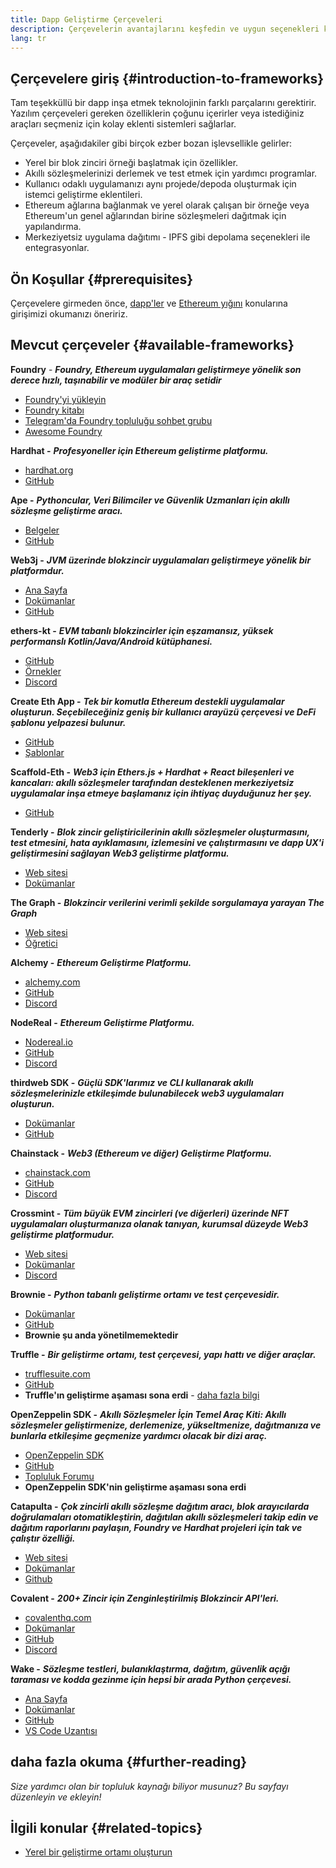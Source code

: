 ```yaml
---
title: Dapp Geliştirme Çerçeveleri
description: Çerçevelerin avantajlarını keşfedin ve uygun seçenekleri karşılaştırın.
lang: tr
---
```


## Çerçevelere giriş {#introduction-to-frameworks}

Tam teşekküllü bir dapp inşa etmek teknolojinin farklı parçalarını gerektirir. Yazılım çerçeveleri gereken özelliklerin çoğunu içerirler veya istediğiniz araçları seçmeniz için kolay eklenti sistemleri sağlarlar.

Çerçeveler, aşağıdakiler gibi birçok ezber bozan işlevsellikle gelirler:

- Yerel bir blok zinciri örneği başlatmak için özellikler.
- Akıllı sözleşmelerinizi derlemek ve test etmek için yardımcı programlar.
- Kullanıcı odaklı uygulamanızı aynı projede/depoda oluşturmak için istemci geliştirme eklentileri.
- Ethereum ağlarına bağlanmak ve yerel olarak çalışan bir örneğe veya Ethereum'un genel ağlarından birine sözleşmeleri dağıtmak için yapılandırma.
- Merkeziyetsiz uygulama dağıtımı - IPFS gibi depolama seçenekleri ile entegrasyonlar.

## Ön Koşullar {#prerequisites}

Çerçevelere girmeden önce, [dapp'ler](/developers/docs/dapps/) ve [Ethereum yığını](/developers/docs/ethereum-stack/) konularına girişimizi okumanızı öneririz.

## Mevcut çerçeveler {#available-frameworks}

**Foundry** - **_Foundry, Ethereum uygulamaları geliştirmeye yönelik son derece hızlı, taşınabilir ve modüler bir araç setidir_**

- [Foundry'yi yükleyin](https://book.getfoundry.sh/)
- [Foundry kitabı](https://book.getfoundry.sh/)
- [Telegram'da Foundry topluluğu sohbet grubu](https://t.me/foundry_support)
- [Awesome Foundry](https://github.com/crisgarner/awesome-foundry)

**Hardhat -** **_Profesyoneller için Ethereum geliştirme platformu._**

- [hardhat.org](https://hardhat.org)
- [GitHub](https://github.com/nomiclabs/hardhat)

**Ape -** **_Pythoncular, Veri Bilimciler ve Güvenlik Uzmanları için akıllı sözleşme geliştirme aracı._**

- [Belgeler](https://docs.apeworx.io/ape/stable/)
- [GitHub](https://github.com/ApeWorX/ape)

**Web3j -** **_JVM üzerinde blokzincir uygulamaları geliştirmeye yönelik bir platformdur._**

- [Ana Sayfa](https://www.web3labs.com/web3j-sdk)
- [Dokümanlar](https://docs.web3j.io)
- [GitHub](https://github.com/web3j/web3j)

**ethers-kt -** **_EVM tabanlı blokzincirler için eşzamansız, yüksek performanslı Kotlin/Java/Android kütüphanesi._**

- [GitHub](https://github.com/Kr1ptal/ethers-kt)
- [Örnekler](https://github.com/Kr1ptal/ethers-kt/tree/master/examples)
- [Discord](https://discord.gg/rx35NzQGSb)

**Create Eth App -** **_Tek bir komutla Ethereum destekli uygulamalar oluşturun. Seçebileceğiniz geniş bir kullanıcı arayüzü çerçevesi ve DeFi şablonu yelpazesi bulunur._**

- [GitHub](https://github.com/paulrberg/create-eth-app)
- [Şablonlar](https://github.com/PaulRBerg/create-eth-app/tree/develop/templates)

**Scaffold-Eth -** **_Web3 için Ethers.js + Hardhat + React bileşenleri ve kancaları: akıllı sözleşmeler tarafından desteklenen merkeziyetsiz uygulamalar inşa etmeye başlamanız için ihtiyaç duyduğunuz her şey._**

- [GitHub](https://github.com/scaffold-eth/scaffold-eth-2)

**Tenderly -** **_Blok zincir geliştiricilerinin akıllı sözleşmeler oluşturmasını, test etmesini, hata ayıklamasını, izlemesini ve çalıştırmasını ve dapp UX'i geliştirmesini sağlayan Web3 geliştirme platformu._**

- [Web sitesi](https://tenderly.co/)
- [Dokümanlar](https://docs.tenderly.co/ethereum-development-practices)

**The Graph -** **_Blokzincir verilerini verimli şekilde sorgulamaya yarayan The Graph_**

- [Web sitesi](https://thegraph.com/)
- [Öğretici](/developers/tutorials/the-graph-fixing-web3-data-querying/)

**Alchemy -** **_Ethereum Geliştirme Platformu._**

- [alchemy.com](https://www.alchemy.com/)
- [GitHub](https://github.com/alchemyplatform)
- [Discord](https://discord.com/invite/alchemyplatform)

**NodeReal -** **_Ethereum Geliştirme Platformu._**

- [Nodereal.io](https://nodereal.io/)
- [GitHub](https://github.com/node-real)
- [Discord](https://discord.gg/V5k5gsuE)

**thirdweb SDK -** **_Güçlü SDK'larımız ve CLI kullanarak akıllı sözleşmelerinizle etkileşimde bulunabilecek web3 uygulamaları oluşturun._**

- [Dokümanlar](https://portal.thirdweb.com/sdk/)
- [GitHub](https://github.com/thirdweb-dev/)

**Chainstack -** **_Web3 (Ethereum ve diğer) Geliştirme Platformu._**

- [chainstack.com](https://www.chainstack.com/)
- [GitHub](https://github.com/chainstack)
- [Discord](https://discord.gg/BSb5zfp9AT)

**Crossmint -** **_Tüm büyük EVM zincirleri (ve diğerleri) üzerinde NFT uygulamaları oluşturmanıza olanak tanıyan, kurumsal düzeyde Web3 geliştirme platformudur._**

- [Web sitesi](https://www.crossmint.com)
- [Dokümanlar](https://docs.crossmint.com)
- [Discord](https://discord.com/invite/crossmint)

**Brownie -** **_Python tabanlı geliştirme ortamı ve test çerçevesidir._**

- [Dokümanlar](https://eth-brownie.readthedocs.io/en/latest/)
- [GitHub](https://github.com/eth-brownie/brownie)
- **Brownie şu anda yönetilmemektedir**

**Truffle -** **_Bir geliştirme ortamı, test çerçevesi, yapı hattı ve diğer araçlar._**

- [trufflesuite.com](https://www.trufflesuite.com/)
- [GitHub](https://github.com/trufflesuite/truffle)
- **Truffle'ın geliştirme aşaması sona erdi** - [daha fazla bilgi](https://twitter.com/trufflesuite/status/1704946902393860589?t=NlIWeLTbBSAaJmS5uUAhSA&s=19)

**OpenZeppelin SDK -** **_Akıllı Sözleşmeler İçin Temel Araç Kiti: Akıllı sözleşmeler geliştirmenize, derlemenize, yükseltmenize, dağıtmanıza ve bunlarla etkileşime geçmenize yardımcı olacak bir dizi araç._**

- [OpenZeppelin SDK](https://openzeppelin.com/sdk/)
- [GitHub](https://github.com/OpenZeppelin/openzeppelin-sdk)
- [Topluluk Forumu](https://forum.openzeppelin.com/c/support/17)
- **OpenZeppelin SDK'nin geliştirme aşaması sona erdi**

**Catapulta -** **_Çok zincirli akıllı sözleşme dağıtım aracı, blok arayıcılarda doğrulamaları otomatikleştirin, dağıtılan akıllı sözleşmeleri takip edin ve dağıtım raporlarını paylaşın, Foundry ve Hardhat projeleri için tak ve çalıştır özelliği._**

- [Web sitesi](https://catapulta.sh/)
- [Dokümanlar](https://catapulta.sh/docs)
- [Github](https://github.com/catapulta-sh)

**Covalent -** **_200+ Zincir için Zenginleştirilmiş Blokzincir API'leri._**

- [covalenthq.com](https://www.covalenthq.com/)
- [Dokümanlar](https://www.covalenthq.com/docs/api/)
- [GitHub](https://github.com/covalenthq)
- [Discord](https://www.covalenthq.com/discord/)

**Wake -** **_Sözleşme testleri, bulanıklaştırma, dağıtım, güvenlik açığı taraması ve kodda gezinme için hepsi bir arada Python çerçevesi._**

- [Ana Sayfa](https://getwake.io/)
- [Dokümanlar](https://ackeeblockchain.com/wake/docs/latest/)
- [GitHub](https://github.com/Ackee-Blockchain/wake)
- [VS Code Uzantısı](https://marketplace.visualstudio.com/items?itemName=AckeeBlockchain.tools-for-solidity)

## daha fazla okuma {#further-reading}

_Size yardımcı olan bir topluluk kaynağı biliyor musunuz? Bu sayfayı düzenleyin ve ekleyin!_

## İlgili konular {#related-topics}

- [Yerel bir geliştirme ortamı oluşturun](/developers/local-environment/)
